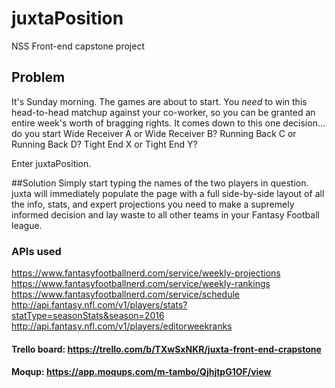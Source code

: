 # juxtaPosition
NSS Front-end capstone project

## Problem
It's Sunday morning. The games are about to start. You *need* to win this head-to-head matchup against your co-worker, so you can be granted an entire week's worth of bragging rights. It comes down to this one decision... do you start Wide Receiver A or Wide Receiver B? Running Back C or Running Back D? Tight End X or Tight End Y?

Enter juxtaPosition.

##Solution
Simply start typing the names of the two players in question. juxta will immediately populate the page with a full side-by-side layout of all the info, stats, and expert projections you need to make a supremely informed decision and lay waste to all other teams in your Fantasy Football league.  


### APIs used
https://www.fantasyfootballnerd.com/service/weekly-projections
https://www.fantasyfootballnerd.com/service/weekly-rankings
https://www.fantasyfootballnerd.com/service/schedule
http://api.fantasy.nfl.com/v1/players/stats?statType=seasonStats&season=2016
http://api.fantasy.nfl.com/v1/players/editorweekranks


#### Trello board: https://trello.com/b/TXwSxNKR/juxta-front-end-crapstone

#### Moqup: https://app.moqups.com/m-tambo/QjhjtpG1OF/view
